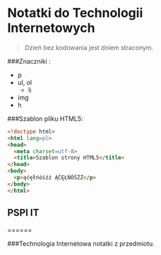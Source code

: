 # Notatki do Technologii Internetowych 

> Dzień bez kodowania jest dniem straconym.



###Znaczniki :
 
* p
* ul, ol
  * li
* img
* h

###Szablon pliku HTML5: 

```html
<!doctype html>
<html lang=pl>
<head>
  <meta charset=utf-8>
  <title>Szablon strony HTML5</title>
</head>
<body>
  <p>ąćęłńóśźż ĄĆĘŁŃÓŚŹŻ</p>
</body>
</html>
```

## PSPI IT
======

###Technologia Internetowa notatki z przedmiotu.
